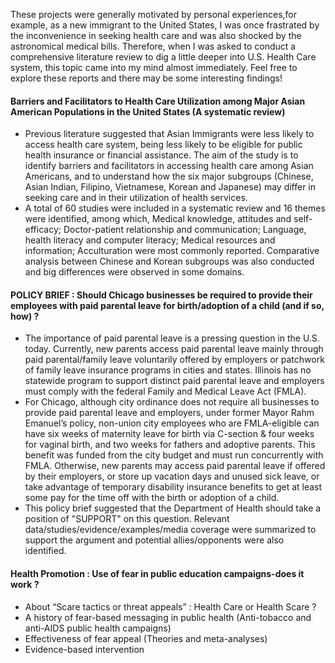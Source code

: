 These projects were generally motivated by personal experiences,for example, as a new immigrant to the United States, I was once frastrated by the inconvenience in seeking health care and was also shocked by the astronomical medical bills. Therefore, when I was asked to conduct a comprehensive literature review to dig a little deeper into U.S. Health Care system, this topic came into my mind almost immediately. Feel free to explore these reports and there may be some interesting findings!

#### Barriers and Facilitators to Health Care Utilization among Major Asian American Populations in the United States (A systematic review)
* Previous literature suggested that Asian Immigrants were less likely to access health care system, being less likely to be eligible for public health insurance or financial assistance. The aim of the study is to identify barriers and facilitators in accessing health care among Asian Americans, and to understand how the six major subgroups (Chinese, Asian Indian, Filipino, Vietnamese, Korean and Japanese) may differ in seeking care and in their utilization of health services. 
* A total of 60 studies were included in a systematic review and 16 themes were identified, among which, Medical knowledge, attitudes and self-efficacy; Doctor-patient relationship and communication; Language, health literacy and computer literacy; Medical resources and information; Acculturation were most commonly reported. Comparative analysis between Chinese and Korean subgroups was also conducted and big differences were observed in some domains.

#### POLICY BRIEF : Should Chicago businesses be required to provide their employees with paid parental leave for birth/adoption of a child (and if so, how) ?
* The importance of paid parental leave is a pressing question in the U.S. today. Currently, new parents access paid parental leave mainly through paid parental/family leave voluntarily offered by employers or patchwork of family leave insurance programs in cities and states. Illinois has no statewide program to support distinct paid parental leave and employers must comply with the federal Family and Medical Leave Act (FMLA). 
* For Chicago, although city ordinance does not require all businesses to provide paid parental leave and employers, under former Mayor Rahm Emanuel’s policy, non-union city employees who are FMLA-eligible can have six weeks of maternity leave for birth via C-section & four weeks for vaginal birth, and two weeks for fathers and adoptive parents. This benefit was funded from the city budget and must run concurrently with FMLA. Otherwise, new parents may access paid parental leave if offered by their employers, or store up vacation days and unused sick leave, or take advantage of temporary disability insurance benefits to get at least some pay for the time off with the birth or adoption of a child.
* This policy brief suggested that the Department of Health should take a position of "SUPPORT" on this question. Relevant data/studies/evidence/examples/media coverage were summarized to support the argument and potential allies/opponents were also identified.

#### Health Promotion : Use of fear in public education campaigns-does it work ?
* About “Scare tactics or threat appeals” : Health Care or Health Scare ? 
* A history of fear-based messaging in public health (Anti-tobacco and anti-AIDS public health campaigns)
* Effectiveness of fear appeal (Theories and meta-analyses)
* Evidence-based intervention
